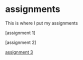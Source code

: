 # assignments
This is where I put my assignments

[assignment 1]

[assignment 2]

[assignment 3](https://github.com/OnnodenHoed/assignments/blob/master/Assignment_week_5.ipynb)
